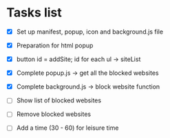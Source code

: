 # Tasks list
- [x] Set up manifest, popup, icon and background.js file 
- [x] Preparation for html popup
- [x] button id = addSite; id for each ul -> siteList 
- [x] Complete popup.js -> get all the blocked websites 
- [x] Complete background.js -> block website function 
- [ ] Show list of blocked websites 
- [ ] Remove blocked websites 
- [ ] Add a time (30 - 60) for leisure time 



